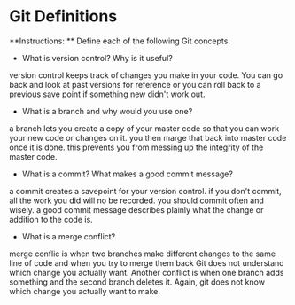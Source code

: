 # Git Definitions

**Instructions: ** Define each of the following Git concepts.

* What is version control?  Why is it useful?

version control keeps track of changes you make in your code. You can go back and look at past versions for reference or you can roll back to a previous save point if something new didn't work out.

* What is a branch and why would you use one?

a branch lets you create a copy of your master code so that you can work your new code or changes on it. you then marge that back into master code once it is done. this prevents you from messing up the integrity of the master code.

* What is a commit? What makes a good commit message?

a commit creates a savepoint for your version control. if you don't commit, all the work you did will no be recorded. you should commit often and wisely. a good commit message describes plainly what the change or addition to the code is.

* What is a merge conflict?

merge conflic is when two branches make different changes to the same line of code and when you try to merge them back Git does not understand which change you actually want. Another conflict is when one branch adds something and the second branch deletes it. Again, git does not know which change you actually want to make.